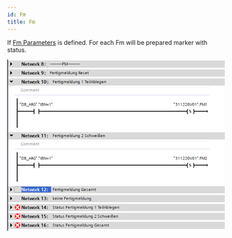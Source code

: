 ```yaml
---
id: Fm
title: Fm
---
```


If [Fm Parameters](../../../configuration/stations/Fertigmeldung) is defined. For each Fm will be prepared marker with status.

![img](../../../../assets/docs/generation/programBlocks/stationen/fm/Fm.jpg)

